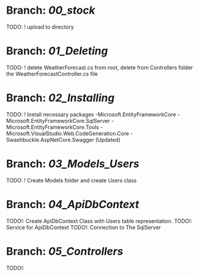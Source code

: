 # Branch: _00_stock_
TODO: ! upload to directory
# Branch: _01_Deleting_
TODO: ! delete WeatherForecast.cs from root, delete from Controllers folder the WeatherForecastController.cs file
# Branch: _02_Installing_
TODO: ! Install necessary packages
-Microsoft.EntityFrameworkCore
-Microsoft.EntityFrameworkCore.SqlServer
-Microsoft.EntityFrameworkCore.Tools
-Microsoft.VisualStudio.Web.CodeGeneration.Core
-Swashbuckle.AspNetCore.Swagger (Updated)
# Branch: _03_Models_Users_
TODO: ! Create Models folder and create Users class
# Branch: _04_ApiDbContext_
TODO!: Create ApiDbContext Class with Users table representation.
TODO!: Service for ApiDbContext
TODO!: Connection to The SqlServer
# Branch: _05_Controllers_
TODO!: 



